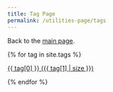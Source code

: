 ```yaml
---
title: Tag Page
permalink: /utilities-page/tags
---
```


<div markdown=1 style="min-height: 100vh;">



Back to the [main page](/).


{% for tag in site.tags %}

[{{ tag[0] }}&nbsp;({{ tag[1] | size }})](#{{tag[0]}})

{% endfor %}

</div>


{% for tag in site.tags %}

<div markdown=1 style="min-height: 100vh;">

## {{tag[0]}}

{% for post in tag[1] %}

[{{ post.title }}]({{ post.url }})

{% endfor %}

[All Tags &#8593;](#)

</div>

{% endfor %}